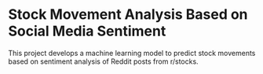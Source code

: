 # Stock Movement Analysis Based on Social Media Sentiment

This project develops a machine learning model to predict stock movements based on sentiment analysis of Reddit posts from r/stocks.
